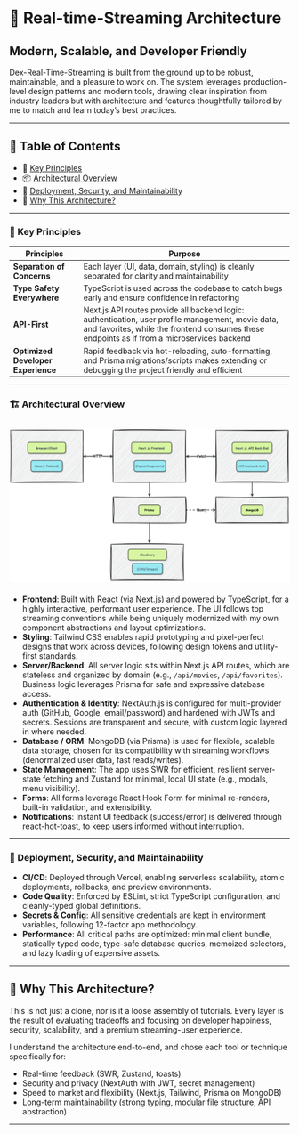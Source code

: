 # 🍿 Real-time-Streaming Architecture

## Modern, Scalable, and Developer Friendly

Dex-Real-Time-Streaming is built from the ground up to be robust, maintainable, and a pleasure to work on. The system leverages production-level design patterns and modern tools, drawing clear inspiration from industry leaders but with architecture and features thoughtfully tailored by me to match and learn today’s best practices.

---

## 📑 Table of Contents

- 🔑 [Key Principles](#key-principles)
- 📦 [Architectural Overview](#architectural-overview)
- 🚀 [Deployment, Security, and Maintainability](#deployment-security-maintability)
- 🤔 [Why This Architecture?](#why-this-architecture)

---

<a name="key-principles"></a>

### 🔑 Key Principles

| Principles                         | Purpose                                                                                                                                                                                          |
| ---------------------------------- | ------------------------------------------------------------------------------------------------------------------------------------------------------------------------------------------------ |
| **Separation of Concerns**         | Each layer (UI, data, domain, styling) is cleanly separated for clarity and maintainability                                                                                                      |
| **Type Safety Everywhere**         | TypeScript is used across the codebase to catch bugs early and ensure confidence in refactoring                                                                                                  |
| **API-First**                      | Next.js API routes provide all backend logic: authentication, user profile management, movie data, and favorites, while the frontend consumes these endpoints as if from a microservices backend |
| **Optimized Developer Experience** | Rapid feedback via hot-reloading, auto-formatting, and Prisma migrations/scripts makes extending or debugging the project friendly and efficient                                                 |

---

<a name="architectural-overview"></a>

### 🏗️ Architectural Overview

## <img src="./public/images/diagrams/architecture-overview.png"  alt="User Flow Diagram" width="1500"/>

- **Frontend**: Built with React (via Next.js) and powered by TypeScript, for a highly interactive, performant user experience. The UI follows top streaming conventions while being uniquely modernized with my own component abstractions and layout optimizations.
- **Styling**: Tailwind CSS enables rapid prototyping and pixel-perfect designs that work across devices, following design tokens and utility-first standards.
- **Server/Backend**: All server logic sits within Next.js API routes, which are stateless and organized by domain (e.g., `/api/movies`, `/api/favorites`). Business logic leverages Prisma for safe and expressive database access.
- **Authentication & Identity**: NextAuth.js is configured for multi-provider auth (GitHub, Google, email/password) and hardened with JWTs and secrets. Sessions are transparent and secure, with custom logic layered in where needed.
- **Database / ORM**: MongoDB (via Prisma) is used for flexible, scalable data storage, chosen for its compatibility with streaming workflows (denormalized user data, fast reads/writes).
- **State Management**: The app uses SWR for efficient, resilient server-state fetching and Zustand for minimal, local UI state (e.g., modals, menu visibility).
- **Forms**: All forms leverage React Hook Form for minimal re-renders, built-in validation, and extensibility.
- **Notifications**: Instant UI feedback (success/error) is delivered through react-hot-toast, to keep users informed without interruption.

---

<a name="deployment-security-maintainability"></a>

### 🚀 Deployment, Security, and Maintainability

- **CI/CD**: Deployed through Vercel, enabling serverless scalability, atomic deployments, rollbacks, and preview environments.
- **Code Quality**: Enforced by ESLint, strict TypeScript configuration, and cleanly-typed global definitions.
- **Secrets & Config**: All sensitive credentials are kept in environment variables, following 12-factor app methodology.
- **Performance**: All critical paths are optimized: minimal client bundle, statically typed code, type-safe database queries, memoized selectors, and lazy loading of expensive assets.

---

<a name="why-this-architecture"></a>

## 🤔 Why This Architecture?

This is not just a clone, nor is it a loose assembly of tutorials. Every layer is the result of evaluating tradeoffs and focusing on developer happiness, security, scalability, and a premium streaming-user experience.

I understand the architecture end-to-end, and chose each tool or technique specifically for:

- Real-time feedback (SWR, Zustand, toasts)
- Security and privacy (NextAuth with JWT, secret management)
- Speed to market and flexibility (Next.js, Tailwind, Prisma on MongoDB)
- Long-term maintainability (strong typing, modular file structure, API abstraction)

---
